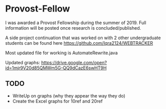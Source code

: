 # Provost-Fellow

I was awarded a Provost Fellowship during the summer of 2019. 
Full information will be posted once research is concluded/published.

A side project continuation that was worked on with 2 other undergraduate students can be found here
https://github.com/Iqra2124/WEBTRACKER

Most updated file for working is AutomateRewrite.java

Updated graphs: https://drive.google.com/open?id=1mjr9V20d85QMWm5G-QQ9dCazE6swHT9H


## TODO
- WriteUp on graphs (why they appear the way they do)
- Create the Excel graphs for 10ref and 20ref
